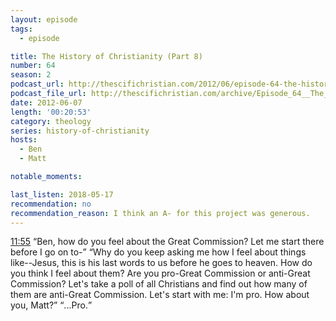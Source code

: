 ```yaml
---
layout: episode
tags:
  - episode

title: The History of Christianity (Part 8)
number: 64
season: 2
podcast_url: http://thescifichristian.com/2012/06/episode-64-the-history-of-christianity-part-8/
podcast_file_url: http://thescifichristian.com/archive/Episode_64__The_History_of_Christian.mp3
date: 2012-06-07
length: '00:20:53'
category: theology
series: history-of-christianity
hosts:
  - Ben
  - Matt

notable_moments:

last_listen: 2018-05-17
recommendation: no
recommendation_reason: I think an A- for this project was generous. 
---
```


<div class="quote">
  <a class="timestamp tag is-medium is-rounded is-primary" href="http://thescifichristian.com/2012/06/episode-64-the-history-of-christianity-part-8/#t=11:55">11:55</a>
  <q class="matt">Ben, how do you feel about the Great Commission? Let me start there before I go on to-</q>  
  <q class="ben">Why do you keep asking me how I feel about things like--Jesus, this is his last words to us before he goes to heaven. How do you think I feel about them? Are you pro-Great Commission or anti-Great Commission? Let's take a poll of all Christians and find out how many of them are anti-Great Commission. Let's start with me: I'm pro. How about you, Matt?</q>
  <q class="matt">...Pro.</q>
</div>